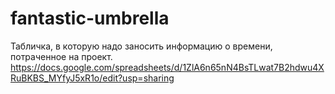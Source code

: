 # fantastic-umbrella

Табличка, в которую надо заносить информацию о времени, потраченное на проект.
https://docs.google.com/spreadsheets/d/1ZlA6n65nN4BsTLwat7B2hdwu4XRuBKBS_MYfyJ5xR1o/edit?usp=sharing
